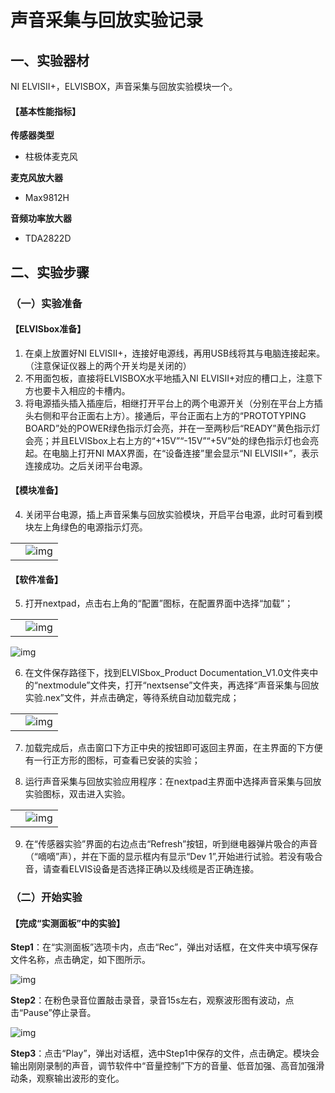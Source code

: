 # **声音采集与回放实验记录**

## 一、实验器材

NI ELVISII+，ELVISBOX，声音采集与回放实验模块一个。

#### 【基本性能指标】

**传感器类型**

* 柱极体麦克风

**麦克风放大器**

* Max9812H

**音频功率放大器**

* TDA2822D

 

## 二、实验步骤

### （一）实验准备

#### 【ELVISbox准备】

1. 在桌上放置好NI ELVISII+，连接好电源线，再用USB线将其与电脑连接起来。（注意保证仪器上的两个开关均是关闭的）
2. 不用面包板，直接将ELVISBOX水平地插入NI ELVISII+对应的槽口上，注意下方也要卡入相应的卡槽内。
3. 将电源插头插入插座后，相继打开平台上的两个电源开关（分别在平台上方插头右侧和平台正面右上方）。接通后，平台正面右上方的“PROTOTYPING BOARD”处的POWER绿色指示灯会亮，并在一至两秒后“READY”黄色指示灯会亮；并且ELVISbox上右上方的“+15V”“-15V”“+5V”处的绿色指示灯也会亮起。在电脑上打开NI MAX界面，在“设备连接”里会显示“NI ELVISII+”，表示连接成功。之后关闭平台电源。

 

#### 【模块准备】

4. 关闭平台电源，插上声音采集与回放实验模块，开启平台电源，此时可看到模块左上角绿色的电源指示灯亮。

|      |                                                              |
| ---- | ------------------------------------------------------------ |
|      | ![img](file:///C:/Users/lenovo/AppData/Local/Temp/msohtmlclip1/01/clip_image002.png) |

 



 

#### 【软件准备】

5. 打开nextpad，点击右上角的“配置”图标，在配置界面中选择“加载”；    

|      |                                                              |
| ---- | ------------------------------------------------------------ |
|      | ![img](file:///C:/Users/lenovo/AppData/Local/Temp/msohtmlclip1/01/clip_image004.png) |

 



 

![img](file:///C:/Users/lenovo/AppData/Local/Temp/msohtmlclip1/01/clip_image006.png)  

 

6. 在文件保存路径下，找到ELVISbox_Product Documentation_V1.0文件夹中的“nextmodule”文件夹，打开“nextsense”文件夹，再选择“声音采集与回放实验.nex”文件，并点击确定，等待系统自动加载完成；

|      |                                                              |
| ---- | ------------------------------------------------------------ |
|      | ![img](file:///C:/Users/lenovo/AppData/Local/Temp/msohtmlclip1/01/clip_image012.png) |

 



7. 加载完成后，点击窗口下方正中央的按钮即可返回主界面，在主界面的下方便有一行正方形的图标，可查看已安装的实验；

8. 运行声音采集与回放实验应用程序：在nextpad主界面中选择声音采集与回放实验图标，双击进入实验。

|      |                                                              |
| ---- | ------------------------------------------------------------ |
|      | ![img](file:///C:/Users/lenovo/AppData/Local/Temp/msohtmlclip1/01/clip_image014.png) |

 



 

9. 在“传感器实验”界面的右边点击“Refresh”按钮，听到继电器弹片吸合的声音（“嘀嘀”声），并在下面的显示框内有显示“Dev 1”,开始进行试验。若没有吸合音，请查看ELVIS设备是否选择正确以及线缆是否正确连接。

 

### （二）开始实验

#### 【完成“实测面板”中的实验】

**Step1**：在“实测面板”选项卡内，点击“Rec”，弹出对话框，在文件夹中填写保存文件名称，点击确定，如下图所示。

![img](file:///C:/Users/lenovo/AppData/Local/Temp/msohtmlclip1/01/clip_image016.png)

**Step2**：在粉色录音位置敲击录音，录音15s左右，观察波形图有波动，点击“Pause”停止录音。

![img](file:///C:/Users/lenovo/AppData/Local/Temp/msohtmlclip1/01/clip_image018.png)

**Step3**：点击“Play”，弹出对话框，选中Step1中保存的文件，点击确定。模块会输出刚刚录制的声音，调节软件中“音量控制”下方的音量、低音加强、高音加强滑动条，观察输出波形的变化。

 